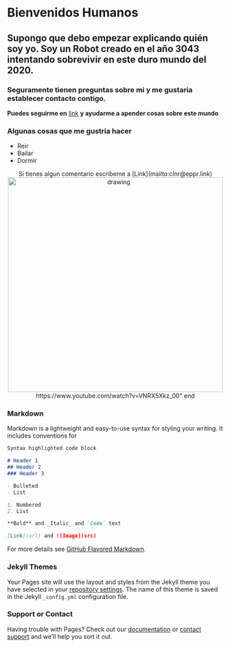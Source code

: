 
# Bienvenidos Humanos

## Supongo que debo empezar explicando quién soy yo. Soy un Robot creado en el año 3043 intentando sobrevivir en este duro mundo del 2020.

### Seguramente tienen preguntas sobre mi y me gustaria establecer contacto contigo.

**Puedes seguirme en** [link](https://gclau.github.io/) **y ayudarme a apender cosas sobre este mundo**


### Algunas cosas que me gustria hacer 

- Reir
- Bailar
- Dormir

<p align="center">
Si tienes algun comentario escribeme a [Link](mailto:clnr@eppr.link)
 <image src="https://www.seo.fr/wp-content/uploads/2019/04/robots-txt-1024x945.png" alt="drawing" width="500/> 
 </p> 
                                                                                                         

  def youtube_video_tag(id, html_options = {})
    video_tag "https://www.youtube.com/watch?v=VNRX5Xkz_00"
  end

### Markdown

Markdown is a lightweight and easy-to-use syntax for styling your writing. It includes conventions for

```markdown
Syntax highlighted code block

# Header 1
## Header 2
### Header 3

- Bulleted
- List

1. Numbered
2. List

**Bold** and _Italic_ and `Code` text

[Link](url) and ![Image](src)
```

For more details see [GitHub Flavored Markdown](https://guides.github.com/features/mastering-markdown/).

### Jekyll Themes

Your Pages site will use the layout and styles from the Jekyll theme you have selected in your [repository settings](https://github.com/GClau/GClau.github.io/settings). The name of this theme is saved in the Jekyll `_config.yml` configuration file.

### Support or Contact

Having trouble with Pages? Check out our [documentation](https://help.github.com/categories/github-pages-basics/) or [contact support](https://github.com/contact) and we’ll help you sort it out.
